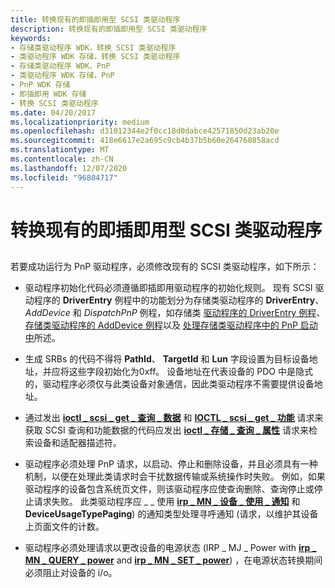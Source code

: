 ```yaml
---
title: 转换现有的即插即用型 SCSI 类驱动程序
description: 转换现有的即插即用型 SCSI 类驱动程序
keywords:
- 存储类驱动程序 WDK，转换 SCSI 类驱动程序
- 类驱动程序 WDK 存储，转换 SCSI 类驱动程序
- 存储类驱动程序 WDK、PnP
- 类驱动程序 WDK 存储，PnP
- PnP WDK 存储
- 即插即用 WDK 存储
- 转换 SCSI 类驱动程序
ms.date: 04/20/2017
ms.localizationpriority: medium
ms.openlocfilehash: d31012344e2f0cc18d0dabce42571850d23ab20e
ms.sourcegitcommit: 418e6617e2a695c9cb4b37b5b60e264760858acd
ms.translationtype: MT
ms.contentlocale: zh-CN
ms.lasthandoff: 12/07/2020
ms.locfileid: "96804717"
---
```

# <a name="converting-an-existing-scsi-class-driver-for-plug-and-play"></a>转换现有的即插即用型 SCSI 类驱动程序


## <span id="ddk_converting_an_existing_scsi_class_driver_for_plug_and_play_kg"></span><span id="DDK_CONVERTING_AN_EXISTING_SCSI_CLASS_DRIVER_FOR_PLUG_AND_PLAY_KG"></span>


若要成功运行为 PnP 驱动程序，必须修改现有的 SCSI 类驱动程序，如下所示：

-   驱动程序初始化代码必须遵循即插即用驱动程序的初始化规则。 现有 SCSI 驱动程序的 **DriverEntry** 例程中的功能划分为存储类驱动程序的 **DriverEntry**、 *AddDevice* 和 *DispatchPnP* 例程，如存储类 [驱动程序的 DriverEntry 例程](storage-class-driver-s-driverentry-routine.md)、 [存储类驱动程序的 AddDevice 例程](storage-class-driver-s-adddevice-routine.md)以及 [处理存储类驱动程序中的 PnP 启动中](handling-pnp-start-in-a-storage-class-driver.md)所述。

-   生成 SRBs 的代码不得将 **PathId**、 **TargetId** 和 **Lun** 字段设置为目标设备地址，并应将这些字段初始化为0xff。 设备地址在代表设备的 PDO 中是隐式的，驱动程序必须仅与此类设备对象通信，因此类驱动程序不需要提供设备地址。

-   通过发出 [**ioctl \_ scsi \_ get \_ 查询 \_ 数据**](/windows-hardware/drivers/ddi/ntddscsi/ni-ntddscsi-ioctl_scsi_get_inquiry_data) 和 [**IOCTL \_ scsi \_ get \_ 功能**](/windows-hardware/drivers/ddi/ntddscsi/ni-ntddscsi-ioctl_scsi_get_capabilities) 请求来获取 SCSI 查询和功能数据的代码应发出 [**ioctl \_ 存储 \_ 查询 \_ 属性**](/windows-hardware/drivers/ddi/ntddstor/ni-ntddstor-ioctl_storage_query_property) 请求来检索设备和适配器描述符。

-   驱动程序必须处理 PnP 请求，以启动、停止和删除设备，并且必须具有一种机制，以便在处理此类请求时会干扰数据传输或系统操作时失败。 例如，如果驱动程序的设备包含系统页文件，则该驱动程序应使查询删除、查询停止或停止请求失败。 此类驱动程序应 \_ \_ 使用 [**irp \_ MN \_ 设备 \_ 使用 \_ 通知**](../kernel/irp-mn-device-usage-notification.md) 和 **DeviceUsageTypePaging**) 的通知类型处理寻呼通知 (请求，以维护其设备上页面文件的计数。

-   驱动程序必须处理请求以更改设备的电源状态 (IRP \_ MJ \_ Power with [**irp \_ MN \_ QUERY \_ power**](../kernel/irp-mn-query-power.md) and [**irp \_ MN \_ SET \_ power**](../kernel/irp-mn-set-power.md)) ，在电源状态转换期间必须阻止对设备的 i/o。

 

